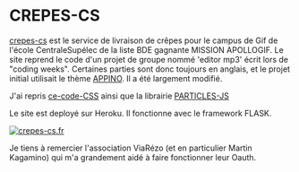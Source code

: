 # CREPES-CS
[crepes-cs](https://crepes-cs.fr) est le service de livraison de crêpes pour le campus de Gif de l'école CentraleSupélec de la liste BDE gagnante MISSION APOLLOGIF. Le site reprend le code d'un projet de groupe nommé 'editor mp3' écrit lors de "coding weeks". Certaines parties sont donc toujours en anglais, et le projet initial utilisait le thème [APPINO](http://preview.themeforest.net/item/appino-a-perfect-mobile-app-landing-page/full_screen_preview/20601547?_ga=2.67716561.170125934.1578005405-1625811971.1562682509). Il a été largement modifié.


J'ai repris [ce-code-CSS](https://github.com/DevCamilo/Astronaut-Animation-Css) ainsi que la librairie [PARTICLES-JS](https://github.com/VincentGarreau/particles.js/)


Le site est deployé sur Heroku. Il fonctionne avec le framework FLASK.

[![crepes-cs.fr](https://i.imgur.com/74M4tgz.png)](https://i.imgur.com/74M4tgz.png)


Je tiens à remercier l'association ViaRézo (et en particulier Martin Kagamino) qui m'a grandement aidé à faire fonctionner leur Oauth.